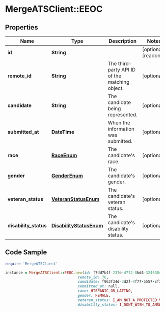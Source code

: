 # MergeATSClient::EEOC

## Properties

Name | Type | Description | Notes
------------ | ------------- | ------------- | -------------
**id** | **String** |  | [optional] [readonly] 
**remote_id** | **String** | The third-party API ID of the matching object. | [optional] 
**candidate** | **String** | The candidate being represented. | [optional] 
**submitted_at** | **DateTime** | When the information was submitted. | [optional] 
**race** | [**RaceEnum**](RaceEnum.md) | The candidate&#39;s race. | [optional] 
**gender** | [**GenderEnum**](GenderEnum.md) | The candidate&#39;s gender. | [optional] 
**veteran_status** | [**VeteranStatusEnum**](VeteranStatusEnum.md) | The candidate&#39;s veteran status. | [optional] 
**disability_status** | [**DisabilityStatusEnum**](DisabilityStatusEnum.md) | The candidate&#39;s disability status. | [optional] 

## Code Sample

```ruby
require 'MergeATSClient'

instance = MergeATSClient::EEOC.new(id: f7dd7b4f-237e-4772-8bd4-3246384c6c58,
                                 remote_id: 76,
                                 candidate: f963f34d-3d2f-4f77-b557-cf36bc7e6498,
                                 submitted_at: null,
                                 race: HISPANIC_OR_LATINO,
                                 gender: FEMALE,
                                 veteran_status: I_AM_NOT_A_PROTECTED_VETERAN,
                                 disability_status: I_DONT_WISH_TO_ANSWER)
```


